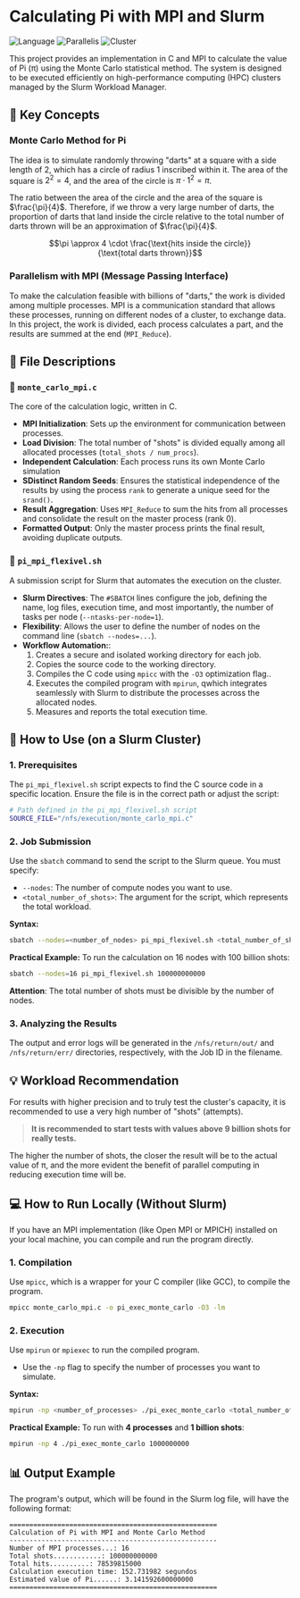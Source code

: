 # Calculating Pi with MPI and Slurm

![Language](https://img.shields.io/badge/Linguagem-C-blue.svg)
![Parallelis](https://img.shields.io/badge/Framework-MPI-orange.svg)
![Cluster](https://img.shields.io/badge/Gerenciador-Slurm-red.svg)

This project provides an implementation in C and MPI to calculate the value of Pi (π) using the Monte Carlo statistical method. The system is designed to be executed efficiently on high-performance computing (HPC) clusters managed by the Slurm Workload Manager.

## 🎯 Key Concepts

### Monte Carlo Method for Pi
The idea is to simulate randomly throwing "darts" at a square with a side length of 2, which has a circle of radius 1 inscribed within it. The area of the square is $2^2 = 4$,  and the area of the circle is $\pi \cdot 1^2 = \pi$.

The ratio between the area of the circle and the area of the square is $\frac{\pi}{4}$. Therefore, if we throw a very large number of darts, the proportion of darts that land inside the circle relative to the total number of darts thrown will be an approximation of $\frac{\pi}{4}$.

$$\pi \approx 4 \cdot \frac{\text{hits inside the circle}}{\text{total darts thrown}}$$

### Parallelism with MPI (Message Passing Interface)
To make the calculation feasible with billions of "darts," the work is divided among multiple processes. MPI is a communication standard that allows these processes, running on different nodes of a cluster, to exchange data. In this project, the work is divided, each process calculates a part, and the results are summed at the end (`MPI_Reduce`).

## 📂 File Descriptions

### 📄 `monte_carlo_mpi.c`
The core of the calculation logic, written in C.

* **MPI Initialization**: Sets up the environment for communication between processes.
* **Load Division**: The total number of "shots" is divided equally among all allocated processes (`total_shots / num_procs`).
* **Independent Calculation**: Each process runs its own Monte Carlo simulation
* **SDistinct Random Seeds**: Ensures the statistical independence of the results by using the process `rank`  to generate a unique seed for the `srand()`.
* **Result Aggregation**: Uses `MPI_Reduce` to sum the hits from all processes and consolidate the result on the master process (rank 0).
* **Formatted Output**: Only the master process prints the final result, avoiding duplicate outputs.

### 📜 `pi_mpi_flexivel.sh`
A submission script for Slurm that automates the execution on the cluster.

* **Slurm Directives**: The `#SBATCH` lines configure the job, defining the name, log files, execution time, and most importantly, the number of tasks per node (`--ntasks-per-node=1`).
* **Flexibility**: Allows the user to define the number of nodes on the command line (`sbatch --nodes=...`).
* **Workflow Automation:**:
    1.  Creates a secure and isolated working directory for each job.
    2.  Copies the source code to the working directory.
    3.  Compiles the C code using `mpicc` with the `-O3` optimization flag..
    4.  Executes the compiled program with `mpirun`, qwhich integrates seamlessly with Slurm to distribute the processes across the allocated nodes.
    5.  Measures and reports the total execution time.

## 🚀 How to Use (on a Slurm Cluster)

### 1.  Prerequisites
The `pi_mpi_flexivel.sh` script expects to find the C source code in a specific location. Ensure the file is in the correct path or adjust the script:
```bash
# Path defined in the pi_mpi_flexivel.sh script
SOURCE_FILE="/nfs/execution/monte_carlo_mpi.c"
```

### 2. Job Submission
Use the `sbatch` command to send the script to the Slurm queue. You must specify:
-   `--nodes`: The number of compute nodes you want to use.
-   `<total_number_of_shots>`: The argument for the script, which represents the total workload.

**Syntax:**
```bash
sbatch --nodes=<number_of_nodes> pi_mpi_flexivel.sh <total_number_of_shots>
```

**Practical Example:**
To run the calculation on 16 nodes with 100 billion shots:
```bash
sbatch --nodes=16 pi_mpi_flexivel.sh 100000000000
```
**Attention**: The total number of shots must be divisible by the number of nodes.

### 3. Analyzing the Results
The output and error logs will be generated in the `/nfs/return/out/` and `/nfs/return/err/` directories, respectively, with the Job ID in the filename.

## 💡 Workload Recommendation

For results with higher precision and to truly test the cluster's capacity, it is recommended to use a very high number of "shots" (attempts).

> **It is recommended to start tests with values above 9 billion shots for really tests.**

The higher the number of shots, the closer the result will be to the actual value of π, and the more evident the benefit of parallel computing in reducing execution time will be.

## 💻 How to Run Locally (Without Slurm)

If you have an MPI implementation (like Open MPI or MPICH) installed on your local machine, you can compile and run the program directly.

### 1. Compilation
Use `mpicc`, which is a wrapper for your C compiler (like GCC), to compile the program.
```bash
mpicc monte_carlo_mpi.c -o pi_exec_monte_carlo -O3 -lm
```

### 2. Execution
Use `mpirun` or `mpiexec` to run the compiled program.
-   Use the `-np` flag to specify the number of processes you want to simulate.

**Syntax:**
```bash
mpirun -np <number_of_processes> ./pi_exec_monte_carlo <total_number_of_shots>
```

**Practical Example:**
To run with **4 processes** and **1 billion shots**:
```bash
mpirun -np 4 ./pi_exec_monte_carlo 1000000000
```

## 📊 Output Example
The program's output, which will be found in the Slurm log file, will have the following format:
```
====================================================
Calculation of Pi with MPI and Monte Carlo Method
----------------------------------------------------
Number of MPI processes...: 16
Total shots............: 100000000000
Total hits..........: 78539815000
Calculation execution time: 152.731982 segundos
Estimated value of Pi......: 3.141592600000000
====================================================
```

